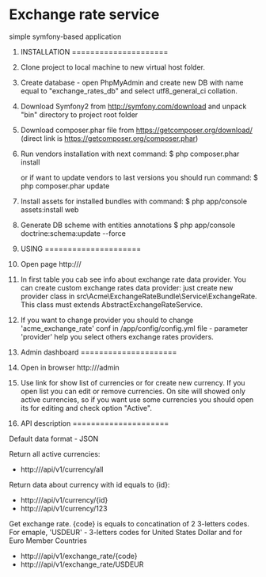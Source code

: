 Exchange rate service
=====================

simple symfony-based application

1. INSTALLATION
=====================

1. Clone project to local machine to new virtual host folder.
2. Create database - open PhpMyAdmin and create new DB with name equal to "exchange_rates_db" and select utf8_general_ci collation.
3. Download Symfony2 from http://symfony.com/download and unpack "bin" directory to project root folder
4. Download composer.phar file from https://getcomposer.org/download/ (direct link is https://getcomposer.org/composer.phar)
5. Run vendors installation with next command:
    $ php composer.phar install

    or if want to update vendors to last versions you should run command:
    $ php composer.phar update

6. Install assets for installed bundles with command:
    $ php app/console assets:install web

7. Generate DB scheme with entities annotations
    $ php app/console doctrine:schema:update --force

2. USING
=====================

1. Open page http://<your-virtual-host-url>/
2. In first table you cab see info about exchange rate data provider.
You can create custom exchange rates data provider: just create new provider class in src\Acme\ExchangeRateBundle\Service\ExchangeRate.
This class must extends AbstractExchangeRateService.
3. If you want to change provider you should to change 'acme_exchange_rate' conf in /app/config/config.yml file - parameter 'provider' help you select others exchange rates providers.

3. Admin dashboard
=====================

1. Open in browser http://<your-virtual-host-url>/admin
2. Use link for show list of currencies or for create new currency. If you open list you can edit or remove currencies.
On site will showed only active currencies, so if you want use some currencies you should open its for editing and check option "Active".

4. API description
=====================

Default data format - JSON

Return all active currencies:
+ http://<your-virtual-host-url>/api/v1/currency/all

Return data about currency with id equals to {id}:
+ http://<your-virtual-host-url>/api/v1/currency/{id}
+ http://<your-virtual-host-url>/api/v1/currency/123

Get exchange rate. {code} is equals to concatination of 2 3-letters codes. For emaple, 'USDEUR' - 3-letters codes for United States Dollar and for Euro Member Countries
+ http://<your-virtual-host-url>/api/v1/exchange_rate/{code}
+ http://<your-virtual-host-url>/api/v1/exchange_rate/USDEUR
